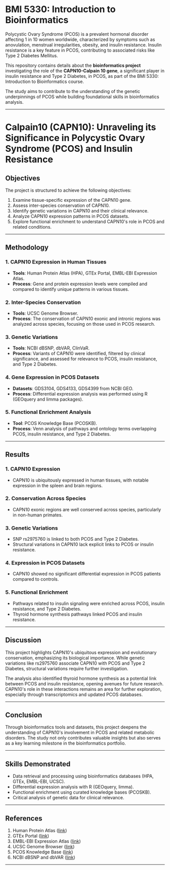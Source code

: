 # BMI 5330: Introduction to Bioinformatics

Polycystic Ovary Syndrome (PCOS) is a prevalent hormonal disorder affecting 1 in 10 women worldwide, characterized by symptoms such as anovulation, menstrual irregularities, obesity, and insulin resistance. 
Insulin resistance is a key feature in PCOS, contributing to associated risks like Type 2 Diabetes Mellitus. 

This repository contains details about the **bioinformatics project** investigating the role of the **CAPN10-Calpain 10 gene**, a significant player in insulin resistance and Type 2 Diabetes, in PCOS, as part of the BMI 5330: Introduction to Bioinformatics course. 

The study aims to contribute to the understanding of the genetic underpinnings of PCOS while building foundational skills in bioinformatics analysis.

---

# Calpain10 (CAPN10): Unraveling its Significance in Polycystic Ovary Syndrome (PCOS) and Insulin Resistance

## Objectives

The project is structured to achieve the following objectives:

1. Examine tissue-specific expression of the CAPN10 gene.
2. Assess inter-species conservation of CAPN10.
3. Identify genetic variations in CAPN10 and their clinical relevance.
4. Analyze CAPN10 expression patterns in PCOS datasets.
5. Explore functional enrichment to understand CAPN10's role in PCOS and related conditions.

---

## Methodology

### 1. CAPN10 Expression in Human Tissues
- **Tools**: Human Protein Atlas (HPA), GTEx Portal, EMBL-EBI Expression Atlas.
- **Process**: Gene and protein expression levels were compiled and compared to identify unique patterns in various tissues.

### 2. Inter-Species Conservation
- **Tools**: UCSC Genome Browser.
- **Process**: The conservation of CAPN10 exonic and intronic regions was analyzed across species, focusing on those used in PCOS research.

### 3. Genetic Variations
- **Tools**: NCBI dBSNP, dbVAR, ClinVaR.
- **Process**: Variants of CAPN10 were identified, filtered by clinical significance, and assessed for relevance to PCOS, insulin resistance, and Type 2 Diabetes.

### 4. Gene Expression in PCOS Datasets
- **Datasets**: GDS3104, GDS4133, GDS4399 from NCBI GEO.
- **Process**: Differential expression analysis was performed using R (GEOquery and limma packages).

### 5. Functional Enrichment Analysis
- **Tool**: PCOS Knowledge Base (PCOSKB).
- **Process**: Venn analysis of pathways and ontology terms overlapping PCOS, insulin resistance, and Type 2 Diabetes.

---

## Results

### 1. CAPN10 Expression
- CAPN10 is ubiquitously expressed in human tissues, with notable expression in the spleen and brain regions.

### 2. Conservation Across Species
- CAPN10 exonic regions are well conserved across species, particularly in non-human primates.

### 3. Genetic Variations
- SNP rs2975760 is linked to both PCOS and Type 2 Diabetes.
- Structural variations in CAPN10 lack explicit links to PCOS or insulin resistance.

### 4. Expression in PCOS Datasets
- CAPN10 showed no significant differential expression in PCOS patients compared to controls.

### 5. Functional Enrichment
- Pathways related to insulin signaling were enriched across PCOS, insulin resistance, and Type 2 Diabetes.
- Thyroid hormone synthesis pathways linked PCOS and insulin resistance.

---

## Discussion

This project highlights CAPN10's ubiquitous expression and evolutionary conservation, emphasizing its biological importance. While genetic variations like rs2975760 associate CAPN10 with PCOS and Type 2 Diabetes, structural variations require further investigation.

The analysis also identified thyroid hormone synthesis as a potential link between PCOS and insulin resistance, opening avenues for future research. CAPN10's role in these interactions remains an area for further exploration, especially through transcriptomics and updated PCOS databases.

---

## Conclusion

Through bioinformatics tools and datasets, this project deepens the understanding of CAPN10's involvement in PCOS and related metabolic disorders. The study not only contributes valuable insights but also serves as a key learning milestone in the bioinformatics portfolio.

---

## Skills Demonstrated
- Data retrieval and processing using bioinformatics databases (HPA, GTEx, EMBL-EBI, UCSC).
- Differential expression analysis with R (GEOquery, limma).
- Functional enrichment using curated knowledge bases (PCOSKB).
- Critical analysis of genetic data for clinical relevance.

---

## References

1. Human Protein Atlas ([link](https://www.proteinatlas.org))
2. GTEx Portal ([link](https://gtexportal.org))
3. EMBL-EBI Expression Atlas ([link](https://www.ebi.ac.uk/gxa/home))
4. UCSC Genome Browser ([link](https://genome.ucsc.edu))
5. PCOS Knowledge Base ([link](https://pcoskb.bicnirrh.res.in))
6. NCBI dBSNP and dbVAR ([link](https://www.ncbi.nlm.nih.gov))

---

